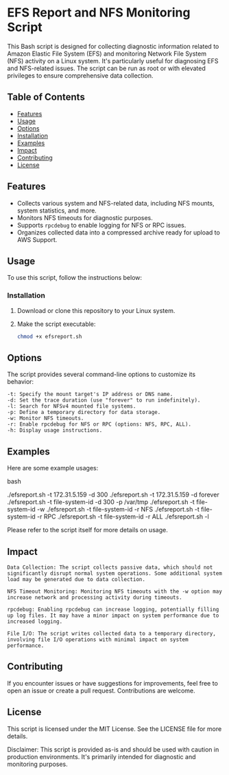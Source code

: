 # EFS Report and NFS Monitoring Script

This Bash script is designed for collecting diagnostic information related to Amazon Elastic File System (EFS) and monitoring Network File System (NFS) activity on a Linux system. It's particularly useful for diagnosing EFS and NFS-related issues. The script can be run as root or with elevated privileges to ensure comprehensive data collection.

## Table of Contents

- [Features](#features)
- [Usage](#usage)
- [Options](#options)
- [Installation](#installation)
- [Examples](#examples)
- [Impact](#impact)
- [Contributing](#contributing)
- [License](#license)

## Features

- Collects various system and NFS-related data, including NFS mounts, system statistics, and more.
- Monitors NFS timeouts for diagnostic purposes.
- Supports `rpcdebug` to enable logging for NFS or RPC issues.
- Organizes collected data into a compressed archive ready for upload to AWS Support.

## Usage

To use this script, follow the instructions below:

### Installation

1. Download or clone this repository to your Linux system.

2. Make the script executable:
   ```bash
   chmod +x efsreport.sh

## Options

The script provides several command-line options to customize its behavior:

    -t: Specify the mount target's IP address or DNS name.
    -d: Set the trace duration (use "forever" to run indefinitely).
    -l: Search for NFSv4 mounted file systems.
    -p: Define a temporary directory for data storage.
    -w: Monitor NFS timeouts.
    -r: Enable rpcdebug for NFS or RPC (options: NFS, RPC, ALL).
    -h: Display usage instructions.

## Examples

Here are some example usages:

bash

./efsreport.sh -t 172.31.5.159 -d 300
./efsreport.sh -t 172.31.5.159 -d forever
./efsreport.sh -t file-system-id -d 300 -p /var/tmp
./efsreport.sh -t file-system-id -w
./efsreport.sh -t file-system-id -r NFS
./efsreport.sh -t file-system-id -r RPC
./efsreport.sh -t file-system-id -r ALL
./efsreport.sh -l

Please refer to the script itself for more details on usage.
## Impact

    Data Collection: The script collects passive data, which should not significantly disrupt normal system operations. Some additional system load may be generated due to data collection.

    NFS Timeout Monitoring: Monitoring NFS timeouts with the -w option may increase network and processing activity during timeouts.

    rpcdebug: Enabling rpcdebug can increase logging, potentially filling up log files. It may have a minor impact on system performance due to increased logging.

    File I/O: The script writes collected data to a temporary directory, involving file I/O operations with minimal impact on system performance.

## Contributing

If you encounter issues or have suggestions for improvements, feel free to open an issue or create a pull request. Contributions are welcome.

## License

This script is licensed under the MIT License. See the LICENSE file for more details.

Disclaimer: This script is provided as-is and should be used with caution in production environments. It's primarily intended for diagnostic and monitoring purposes.
